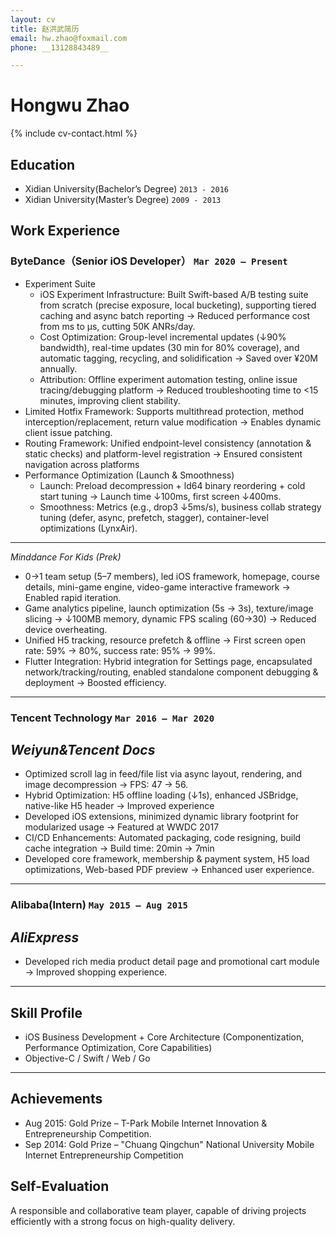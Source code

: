 ```yaml
---
layout: cv
title: 赵洪武简历
email: hw.zhao@foxmail.com
phone: __13128843489__

---
```

# Hongwu Zhao

<!--
include contact information from the front matter
Supported arguments:
    - homepage: url, text
    - phone 13128843489
    - email hw.zhao@foxmail.com
    - city Shenzhen
-->
{% include cv-contact.html %}

## Education
- Xidian University(Bachelor’s Degree) `2013 - 2016`
- Xidian University(Master’s Degree) `2009 - 2013`
## Work Experience

### __ByteDance（Senior iOS Developer）__ `Mar 2020 – Present`
- Experiment Suite<br>
    - iOS Experiment Infrastructure: Built Swift-based A/B testing suite from scratch (precise exposure, local bucketing), supporting tiered caching and async batch reporting → Reduced performance cost from ms to µs, cutting 50K ANRs/day.<br>
    - Cost Optimization: Group-level incremental updates (↓90% bandwidth), real-time updates (30 min for 80% coverage), and automatic tagging, recycling, and solidification → Saved over ¥20M annually. <br>
    - Attribution: Offline experiment automation testing, online issue tracing/debugging platform → Reduced troubleshooting time to <15 minutes, improving client stability. <br>
- Limited Hotfix Framework: Supports multithread protection, method interception/replacement, return value modification → Enables dynamic client issue patching.<br>
- Routing Framework: Unified endpoint-level consistency (annotation & static checks) and platform-level registration → Ensured consistent navigation across platforms
- Performance Optimization (Launch & Smoothness)<br>
    - Launch: Preload decompression + ld64 binary reordering + cold start tuning → Launch time ↓100ms, first screen ↓400ms.<br>
    - Smoothness: Metrics (e.g., drop3 ↓5ms/s), business collab strategy tuning (defer, async, prefetch, stagger), container-level optimizations (LynxAir).<br>

------
_Minddance For Kids (Prek)_<br>
- 0→1 team setup (5–7 members), led iOS framework, homepage, course details, mini-game engine, video-game interactive framework → Enabled rapid iteration.<br>
- Game analytics pipeline, launch optimization (5s → 3s), texture/image slicing → ↓100MB memory, dynamic FPS scaling (60→30) → Reduced device overheating.<br>
- Unified H5 tracking, resource prefetch & offline → First screen open rate: 59% → 80%, success rate: 95% → 99%.<br>
- Flutter Integration: Hybrid integration for Settings page, encapsulated network/tracking/routing, enabled standalone component debugging & deployment → Boosted efficiency.<br>

------
### __Tencent Technology__ `Mar 2016 – Mar 2020 `

_Weiyun&Tencent Docs_ <br>
- 
- Optimized scroll lag in feed/file list via async layout, rendering, and image decompression → FPS: 47 → 56.<br>
- Hybrid Optimization: H5 offline loading (↓1s), enhanced JSBridge, native-like H5 header → Improved experience<br>
- Developed iOS extensions, minimized dynamic library footprint for modularized usage → Featured at WWDC 2017<br>
- CI/CD Enhancements: Automated packaging, code resigning, build cache integration → Build time: 20min → 7min<br>
- Developed core framework, membership & payment system, H5 load optimizations, Web-based PDF preview → Enhanced user experience.<br>

------

### __Alibaba(Intern)__ `May 2015 – Aug 2015 `

_AliExpress_ <br>
- 
- Developed rich media product detail page and promotional cart module → Improved shopping experience.<br>

------

## Skill Profile
- iOS Business Development + Core Architecture (Componentization, Performance Optimization, Core Capabilities)<br>
- Objective-C / Swift / Web / Go<br>
------
## Achievements
- Aug 2015: Gold Prize – T-Park Mobile Internet Innovation & Entrepreneurship Competition.<br>
- Sep 2014: Gold Prize – "Chuang Qingchun" National University Mobile Internet Entrepreneurship Competition<br>



## Self-Evaluation
A responsible and collaborative team player, capable of driving projects efficiently with a strong focus on high-quality delivery.<br>

<!-- ### Footer

Last updated: May 2025 -->
